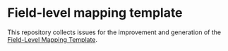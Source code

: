 # Field-level mapping template

This repository collects issues for the improvement and generation of the [Field-Level Mapping Template](https://www.open-contracting.org/resources/ocds-field-level-mapping-template/).
